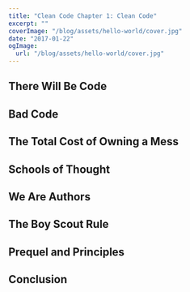 ```yaml
---
title: "Clean Code Chapter 1: Clean Code"
excerpt: ""
coverImage: "/blog/assets/hello-world/cover.jpg"
date: "2017-01-22"
ogImage:
  url: "/blog/assets/hello-world/cover.jpg"
---
```


## There Will Be Code 

## Bad Code

## The Total Cost of Owning a Mess

## Schools of Thought 

## We Are Authors 

## The Boy Scout Rule

## Prequel and Principles

## Conclusion
